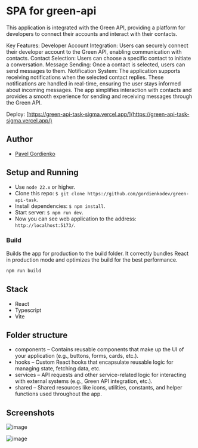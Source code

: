 # SPA for green-api

This application is integrated with the Green API, providing a platform for developers to connect their accounts and interact with their contacts.

Key Features:
Developer Account Integration: Users can securely connect their developer account to the Green API, enabling communication with contacts.
Contact Selection: Users can choose a specific contact to initiate a conversation.
Message Sending: Once a contact is selected, users can send messages to them.
Notification System: The application supports receiving notifications when the selected contact replies. These notifications are handled in real-time, ensuring the user stays informed about incoming messages.
The app simplifies interaction with contacts and provides a smooth experience for sending and receiving messages through the Green API.

Deploy: [https://green-api-task-sigma.vercel.app/](https://green-api-task-sigma.vercel.app/)

## Author

- [Pavel Gordienko](https://github.com/gordienkodev)

## Setup and Running

- Use `node 22.x` or higher.
- Clone this repo: `$ git clone https://github.com/gordienkodev/green-api-task`. 
- Install dependencies: `$ npm install`.
- Start server: `$ npm run dev`.
- Now you can see web application to the address: `http://localhost:5173/`.

### Build

Builds the app for production to the build folder. It correctly bundles React in production mode and optimizes the build for the best performance.

```bash
npm run build
```

## Stack

- React
- Typescript
- Vite
 

## Folder structure

- components – Contains reusable components that make up the UI of your application (e.g., buttons, forms, cards, etc.).
- hooks – Custom React hooks that encapsulate reusable logic for managing state, fetching data, etc.
- services – API requests and other service-related logic for interacting with external systems (e.g., Green API integration, etc.).
- shared – Shared resources like icons, utilities, constants, and helper functions used throughout the app.

## Screenshots
![image](https://github.com/user-attachments/assets/e74cdb7c-0841-4f72-abf6-bf03445f0fda)





![image](https://github.com/user-attachments/assets/25322bf4-5ce1-4114-8d5f-1e8a21510d85)





